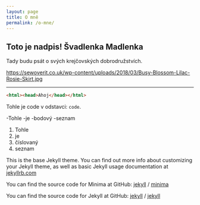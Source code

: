 ```yaml
---
layout: page
title: O mně
permalink: /o-mne/
---
```


## Toto je nadpis! Švadlenka Madlenka 

Tady budu psát o svých krejčovských dobrodružstvích.

https://sewoverit.co.uk/wp-content/uploads/2018/03/Busy-Blossom-Lilac-Rosie-Skirt.jpg

---

```html
<html><head>Ahoj</head></html>
```

Tohle je code v odstavci: `code`.

-Tohle
-je
-bodový
-seznam

1. Tohle
2. je
3. číslovaný
4. seznam

This is the base Jekyll theme. You can find out more info about customizing your Jekyll theme, as well as basic Jekyll usage documentation at [jekyllrb.com](https://jekyllrb.com/)

You can find the source code for Minima at GitHub:
[jekyll][jekyll-organization] /
[minima](https://github.com/jekyll/minima)

You can find the source code for Jekyll at GitHub:
[jekyll][jekyll-organization] /
[jekyll](https://github.com/jekyll/jekyll)


[jekyll-organization]: https://github.com/jekyll

